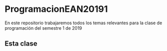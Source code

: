 # ProgramacionEAN20191
En este repositorio trabajaremos todos los temas relevantes para la clase de programación del semestre 1 de 2019

## Esta clase
